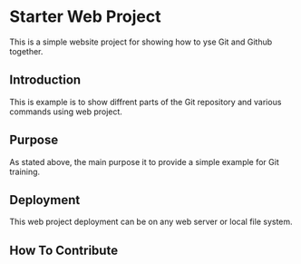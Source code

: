 # Starter Web Project

This is a simple website project for 
showing how to yse Git and Github together.

## Introduction

This is example is to show diffrent parts of the 
Git repository and various commands
using web project.

## Purpose

As stated above, the main purpose it to provide a 
simple example for Git training.

## Deployment

This web project deployment can be on any web server or local file system.

## How To Contribute